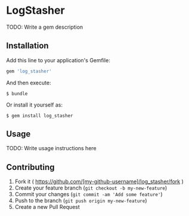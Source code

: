 # LogStasher

TODO: Write a gem description

## Installation

Add this line to your application's Gemfile:

```ruby
gem 'log_stasher'
```

And then execute:

    $ bundle

Or install it yourself as:

    $ gem install log_stasher

## Usage

TODO: Write usage instructions here

## Contributing

1. Fork it ( https://github.com/[my-github-username]/log_stasher/fork )
2. Create your feature branch (`git checkout -b my-new-feature`)
3. Commit your changes (`git commit -am 'Add some feature'`)
4. Push to the branch (`git push origin my-new-feature`)
5. Create a new Pull Request
